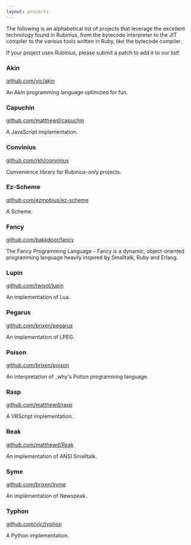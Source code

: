 ```yaml
---
layout: projects
---
```


The following is an alphabetical list of projects that leverage the excellent
technology found in Rubinius, from the bytecode interpreter to the JIT
compiler to the various tools written in Ruby, like the bytecode compiler.

If your project uses Rubinius, please submit a patch to add it to our list!


### Akin
[github.com/vic/akin](https://github.com/vic/akin)

An Akin programming language optimized for fun.


### Capuchin
[github.com/matthewd/capuchin](https://github.com/matthewd/capuchin)

A JavaScript implementation.

### Convinius
[github.com/rkh/convinius](https://github.com/rkh/convinius)

Convenience library for Rubinius-only projects.

### Ez-Scheme
[github.com/ezmobius/ez-scheme](https://github.com/ezmobius/ez-scheme)

A Scheme.


### Fancy
[github.com/bakkdoor/fancy](https://github.com/bakkdoor/fancy)

The Fancy Programming Language - Fancy is a dynamic, object-oriented programming language heavily inspired by Smalltalk, Ruby and Erlang.


### Lupin
[github.com/twisol/lupin](https://github.com/twisol/lupin)

An implementation of Lua.


### Pegarus
[github.com/brixen/pegarus](https://github.com/brixen/pegarus)

An implementation of LPEG.


### Poison
[github.com/brixen/poison](https://github.com/brixen/poison)

An interpretation of \_why's Potion programming language.


### Rasp
[github.com/matthewd/rasp](https://github.com/matthewd/rasp)

A VBScript implementation.

### Reak
[github.com/matthewd/Reak](https://github.com/rkh/Reak)

An implementation of ANSI Smalltalk.

### Syme
[github.com/brixen/syme](https://github.com/brixen/syme)

An implementation of Newspeak.


### Typhon
[github.com/vic/typhon](https://github.com/vic/typhon)

A Python implementation.
